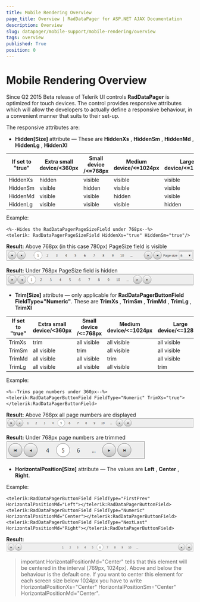 ```yaml
---
title: Mobile Rendering Overview
page_title: Overview | RadDataPager for ASP.NET AJAX Documentation
description: Overview
slug: datapager/mobile-support/mobile-rendering/overview
tags: overview
published: True
position: 0
---
```


# Mobile Rendering Overview



Since Q2 2015 Beta release of Telerik UI controls **RadDataPager** is optimized for touch devices. The control provides responsive attributes which will allow the developers to actually define a responsive behaviour, in a convenient manner that suits to their set-up.

The responsive attributes are:

* **Hidden[Size]** attribute — These are **HiddenXs** , **HiddenSm** , **HiddenMd** , **HiddenLg** , **HiddenXl**

| If set to "true" | Extra small device/<360px | Small device /<=768px | Medium device/<=1024px | Large device/<=1280px|
| ------ | ------ | ------ | ------ | ------ |
| HiddenXs |hidden|visible|visible|visible|
| HiddenSm |visible|hidden|visible|visible|
| HiddenMd |visible|visible|hidden|visible|
| HiddenLg |visible|visible|visible|hidden|

Example:
````ASP.NET
<%--Hides the RadDataPagerPageSizeField under 768px--%>
<telerik: RadDataPagerPageSizeField HiddenXs="true" HiddenSm="true"/>
````

**Result:** Above 768px (in this case 780px) PageSize field is visible
![Responsive DataPager Ex1 Above 768px](images/Ex1Above780px.png)

**Result:** Under 768px PageSize field is hidden
![Responsive DataPager Ex1 Under 768px](images/Ex1Under780px.png)

* **Trim[Size]** attribute  — only applicable for **RadDataPagerButtonField FieldType="Numeric"**. These are **TrimXs** , **TrimSm** , **TrimMd** , **TrimLg** , **TrimXl**

| If set to "true" | Extra small device/<360px | Small device /<=768px | Medium device/<=1024px | Large device/<=1280px |
| ------ | ------ | ------ | ------ | ------ |
| TrimXs |trim|all visible|all visible|all visible|
| TrimSm |all visible|trim|all visible|all visible|
| TrimMd |all visible|all visible|trim|all visible|
| TrimLg |all visible|all visible|all visible|trim|

Example:
````ASP.NET
<%--Trims page numbers under 360px--%>
<telerik:RadDataPagerButtonField FieldType="Numeric" TrimXs="true"></telerik:RadDataPagerButtonField>
````

**Result:** Above 768px all page numbers are displayed
![Responsive DataPager Ex2 Above 768px](images/Ex2Above780px.png)

**Result:** Under 768px page numbers are trimmed 
![Responsive DataPager Ex2 Under 768px](images/Ex2Under780px.png)


* **HorizontalPosition[Size]** attribute  — The values are **Left** , **Center** , **Right**.

Example:
````ASP.NET
<telerik:RadDataPagerButtonField FieldType="FirstPrev" HorizontalPositionMd="Left"></telerik:RadDataPagerButtonField>
<telerik:RadDataPagerButtonField FieldType="Numeric" HorizontalPositionMd="Center"></telerik:RadDataPagerButtonField> 
<telerik:RadDataPagerButtonField FieldType="NextLast" HorizontalPositionMd="Right"></telerik:RadDataPagerButtonField>
````

**Result:** 
![Responsive DataPager Ex3](images/Ex3.png)

>important HorizontalPositionMd="Center" tells that this element will be centered in the interval [769px, 1024px]. Above and below the behaviour is the default one. 
If you want to center this element for each screen size below 1024px you have to write HorizontalPositionXs="Center" HorizontalPositionSm="Center" HorizontalPositionMd="Center".
>